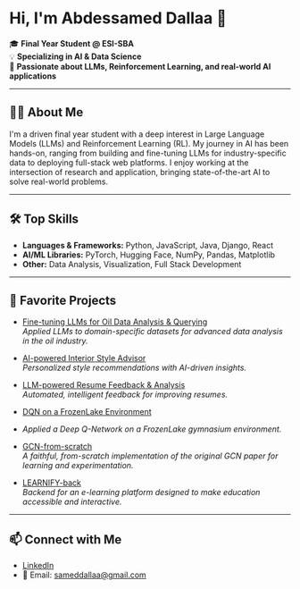 # Hi, I'm Abdessamed Dallaa 👋

🎓 **Final Year Student @ ESI-SBA**  
💡 **Specializing in AI & Data Science**  
🚀 **Passionate about LLMs, Reinforcement Learning, and real-world AI applications**

---

## 👨‍💻 About Me

I'm a driven final year student with a deep interest in Large Language Models (LLMs) and Reinforcement Learning (RL). My journey in AI has been hands-on, ranging from building and fine-tuning LLMs for industry-specific data to deploying full-stack web platforms. I enjoy working at the intersection of research and application, bringing state-of-the-art AI to solve real-world problems.

---

## 🛠️ Top Skills

- **Languages & Frameworks:** Python, JavaScript, Java, Django, React
- **AI/ML Libraries:** PyTorch, Hugging Face, NumPy, Pandas, Matplotlib
- **Other:** Data Analysis, Visualization, Full Stack Development

---

## 🌟 Favorite Projects

- [Fine-tuning LLMs for Oil Data Analysis & Querying](https://github.com/sameddallaa/petraq)  
  *Applied LLMs to domain-specific datasets for advanced data analysis in the oil industry.*

- [AI-powered Interior Style Advisor](https://github.com/sameddallaa/interior_style_advisor)  
  *Personalized style recommendations with AI-driven insights.*

- [LLM-powered Resume Feedback & Analysis](https://github.com/sameddallaa/resume-feedback)  
  *Automated, intelligent feedback for improving resumes.*

- [DQN on a FrozenLake Environment](https://github.com/sameddallaa/frozen-lake-dqn)
- *Applied a Deep Q-Network on a FrozenLake gymnasium environment.*
- [GCN-from-scratch](https://github.com/sameddallaa/GCN-from-scratch)  
  *A faithful, from-scratch implementation of the original GCN paper for learning and experimentation.*

- [LEARNIFY-back](https://github.com/sameddallaa/LEARNIFY-back)  
  *Backend for an e-learning platform designed to make education accessible and interactive.*

---

## 📫 Connect with Me

- [LinkedIn](https://www.linkedin.com/in/abdessamed-dallaa/)
- 📧 Email: sameddallaa@gmail.com

